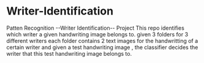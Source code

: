 # Writer-Identification
Patten Recognition --Writer Identification-- Project
This repo identifies which writer a given handwriting image belongs to. given 3 folders for 3 different writers each folder contains 2 text images for the handwritting of a certain writer 
and given a test handwriting image , the classifier decides the writer that this test handwriting image belongs to.
